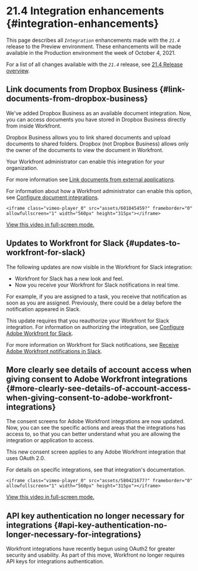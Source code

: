 


# 21.4 Integration enhancements {#integration-enhancements}

This page describes all *`Integration`* enhancements made with the *`21.4`* release to the Preview environment. These enhancements will be made available in the Production environment the week of October 4, 2021. 


For a list of all changes available with the *`21.4`* release, see [21.4 Release overview](21.4-release-overview.md).


## Link documents from Dropbox Business {#link-documents-from-dropbox-business}

We've added Dropbox Business as an available document integration. Now, you can access documents you have stored in Dropbox Business directly from inside Workfront.


Dropbox Business allows you to link shared documents and upload documents to shared folders. Dropbox (not Dropbox Business) allows only the owner of the documents to view the document in Workfront.


Your Workfront administrator can enable this integration for your organization.


For more information see [Link documents from external applications](link-documents-from-external-apps.md).


For information about how a Workfront administrator can enable this option, see [Configure document integrations](configure-document-integrations.md).


`<iframe class="vimeo-player_0" src="assets/601045459?" frameborder="0" allowfullscreen="1" width="560px" height="315px"></iframe>` 


[View this video in full-screen mode.](https://vimeo.com/601045459/fc56304403) 


## Updates to Workfront for Slack {#updates-to-workfront-for-slack}

The following updates are now visible in the Workfront for Slack integration:



*  Workfront for Slack has a new look and feel. 
*  Now you receive your Workfront for Slack notifications in real time. 


  For example, if you are assigned to a task, you receive that notification as soon as you are assigned. Previously, there could be a delay before the notification appeared in Slack.



This update requires that you reauthorize your Workfront for Slack integration. For information on authorizing the integration, see [Configure Adobe Workfront for Slack](configure-workfront-for-slack.md).


For more information on Workfront for Slack notifications, see [Receive Adobe Workfront notifications in Slack](receive-workfront-notifications-in-slack.md).


## More clearly see details of account access when giving consent to Adobe Workfront integrations {#more-clearly-see-details-of-account-access-when-giving-consent-to-adobe-workfront-integrations}

The consent screens for Adobe Workfront integrations are now updated. Now, you can see the specific actions and areas that the integrations has access to, so that you can better understand what you are allowing the integration or application to access.


This new consent screen applies to any Adobe Workfront integration that uses OAuth 2.0. 


For details on specific integrations, see that integration's documentation.


`<iframe class="vimeo-player_0" src="assets/580421677?" frameborder="0" allowfullscreen="1" width="560px" height="315px"></iframe>` 


[View this video in full-screen mode.](https://vimeo.com/580421677/ed98219259) 


## API key authentication no longer necessary for integrations {#api-key-authentication-no-longer-necessary-for-integrations}

Workfront integrations have recently begun using OAuth2 for greater security and usability. As part of this move, Workfront no longer requires API keys for integrations authentication.
